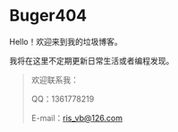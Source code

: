 # Buger404

Hello！欢迎来到我的垃圾博客。

我将在这里不定期更新日常生活或者编程发现。



> 欢迎联系我：
>
> QQ：1361778219
>
> E-mail：ris_vb@126.com